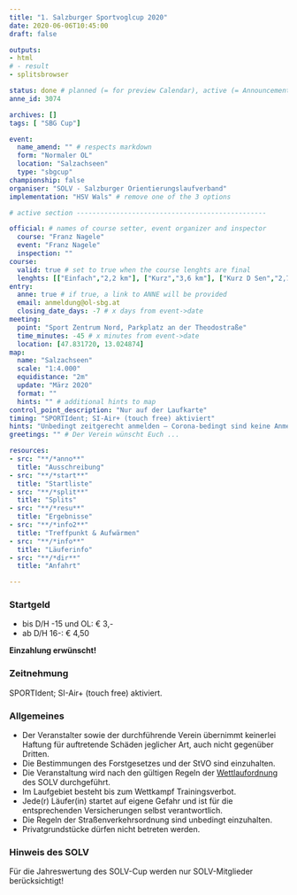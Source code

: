 ```yaml
---
title: "1. Salzburger Sportvoglcup 2020"
date: 2020-06-06T10:45:00
draft: false

outputs:
- html
# - result
- splitsbrowser

status: done # planned (= for preview Calendar), active (= Announcement...), done (=Results...), canceled (for canceled events)
anne_id: 3074

archives: []
tags: [ "SBG Cup"]

event:
  name_amend: "" # respects markdown
  form: "Normaler OL"
  location: "Salzachseen"
  type: "sbgcup"
championship: false
organiser: "SOLV - Salzburger Orientierungslaufverband"
implementation: "HSV Wals" # remove one of the 3 options

# active section ------------------------------------------------

official: # names of course setter, event organizer and inspector
  course: "Franz Nagele"
  event: "Franz Nagele"
  inspection: ""
course:
  valid: true # set to true when the course lenghts are final
  lenghts: [["Einfach","2,2 km"], ["Kurz","3,6 km"], ["Kurz D Sen","2,7 km"], ["Mittel","4,0 km"], ["Lang","5,0 km"], ["Family","1,5 km"]]
entry:
  anne: true # if true, a link to ANNE will be provided
  email: anmeldung@ol-sbg.at
  closing_date_days: -7 # x days from event->date
meeting:
  point: "Sport Zentrum Nord, Parkplatz an der Theodostraße"
  time_minutes: -45 # x minutes from event->date
  location: [47.831720, 13.024874]
map:
  name: "Salzachseen"
  scale: "1:4.000"
  equidistance: "2m"
  update: "März 2020"
  format: ""
  hints: "" # additional hints to map
control_point_description: "Nur auf der Laufkarte"
timing: "SPORTIdent; SI-Air+ (touch free) aktiviert"
hints: "Unbedingt zeitgerecht anmelden – Corona-bedingt sind keine Anmeldungen vor Ort erwünscht!!!"
greetings: "" # Der Verein wünscht Euch ...

resources:
- src: "**/*anno**"
  title: "Ausschreibung"
- src: "**/*start**"
  title: "Startliste"
- src: "**/*split**"
  title: "Splits"
- src: "**/*resu**"
  title: "Ergebnisse"
- src: "**/*info2**"
  title: "Treffpunkt & Aufwärmen"
- src: "**/*info**"
  title: "Läuferinfo"
- src: "**/*dir**"
  title: "Anfahrt"

---
```


### Startgeld

- bis D/H -15 und OL: € 3,-
- ab D/H 16-: € 4,50

**Einzahlung erwünscht!**

### Zeitnehmung

SPORTIdent; SI-Air+ (touch free) aktiviert.

### Allgemeines

- Der Veranstalter sowie der durchführende Verein übernimmt keinerlei Haftung für auftretende Schäden jeglicher Art, auch nicht gegenüber Dritten.
- Die Bestimmungen des Forstgesetzes und der StVO sind einzuhalten.
- Die Veranstaltung wird nach den gültigen Regeln der [Wettlaufordnung](../../wettlaufordnung) des SOLV durchgeführt.
- Im Laufgebiet besteht bis zum Wettkampf Trainingsverbot.
- Jede\(r) Läufer(in) startet auf eigene Gefahr und ist für die entsprechenden Versicherungen selbst verantwortlich.
- Die Regeln der Straßenverkehrsordnung sind unbedingt einzuhalten.
- Privatgrundstücke dürfen nicht betreten werden.

### Hinweis des SOLV

Für die Jahreswertung des SOLV-Cup werden nur SOLV-Mitglieder berücksichtigt!
